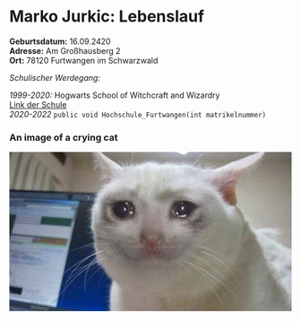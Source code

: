 # Marko Jurkic: Lebenslauf

**Geburtsdatum:**	 16.09.2420  
**Adresse:**		 Am Großhausberg 2  
**Ort:**			 78120 Furtwangen im Schwarzwald  

*Schulischer Werdegang:*  

*1999-2020:*	      Hogwarts School of Witchcraft and Wizardry  
					  [Link der Schule](https://harrypotter.fandom.com/wiki/Hogwarts_School_of_Witchcraft_and_Wizardry "Hogwarts School")  
*2020-2022*			  `public void Hochschule_Furtwangen(int matrikelnummer)`
					  

### An image of a crying cat		  
![Kitty](https://github.com/TheRiotJoker/Einkaufsliste/blob/newBranch/crying.jpg "A crying cat")